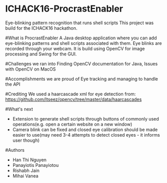 # ICHACK16-ProcrastEnabler
Eye-blinking pattern recognition that runs shell scripts
This project was build for the ICHACK16 hackathon.

#What is ProcrastEnabler
A Java desktop application where you can add eye-blinking patterns and shell scripts associated with them.
Eye blinks are recorded through your webcam.
It is build using OpenCV for image processing and Swing for the GUI.

#Challenges we ran into
Finding OpenCV documentation for Java, Issues with OpenCV on MacOS

#Accomplishments we are proud of
Eye tracking and managing to handle the API

#Crediting
We used a haarcascade xml for eye detection from:
https://github.com/Itseez/opencv/tree/master/data/haarcascades

#What's next
 - Extension to generate shell scripts through buttons of commonly used operations(e.g. open a certain website on a new window)
 - Camera blink can be fixed and closed eye calibration should be made easier to use(may need 3-4 attempts to detect closed eyes - it informs user though)

#Authors
 - Han Thi Nguyen
 - Panayiotis Panayiotou
 - Rishabh Jain
 - Mihai Vanea
